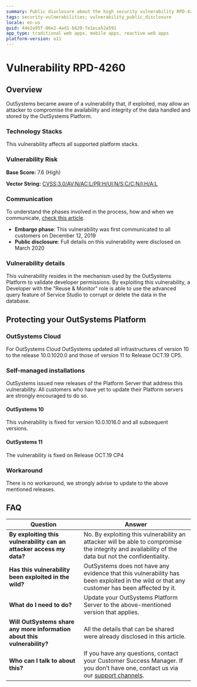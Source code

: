 ```yaml
---
summary: Public disclosure about the high security vulnerability RPD-4260
tags: security-vulnerabilities; vulnerability_public_disclosure
locale: en-us
guid: 44e2a95f-86e2-4ad1-b620-fe1eca52a591
app_type: traditional web apps, mobile apps, reactive web apps
platform-version: o11
---
```


# Vulnerability RPD-4260

## Overview

OutSystems became aware of a vulnerability that, if exploited, may allow an attacker to compromise the availability and integrity of the data handled and stored by the OutSystems Platform.

### Technology Stacks

This vulnerability affects all supported platform stacks.

### Vulnerability Risk

**Base Score:** 7.6 (High)

**Vector String:** [CVSS:3.0/AV:N/AC:L/PR:H/UI:N/S:C/C:N/I:H/A:L](https://www.first.org/cvss/calculator/3.0#CVSS:3.0/AV:N/AC:L/PR:H/UI:N/S:C/C:N/I:H/A:L)

### Communication
To understand the phases involved in the process, how and when we communicate, [check this article](https://success.outsystems.com/Support/Security/Vulnerabilities).

   * **Embargo phase**: This vulnerability was first communicated to all customers on December 12, 2019
   * **Public disclosure**: Full details on this vulnerability were disclosed on March 2020

### Vulnerability details

This vulnerability resides in the mechanism used by the OutSystems Platform to validate developer permissions. By exploiting this vulnerability, a Developer with the "Reuse & Monitor" role is able to use the advanced query feature of Service Studio to corrupt or delete the data in the database.

## Protecting your OutSystems Platform

### OutSystems Cloud
For OutSystems Cloud OutSystems updated all infrastructures of version 10 to the release 10.0.1020.0 and those of version 11 to Release OCT.19 CP5.

### Self-managed installations
OutSystems issued new releases of the Platform Server that address this vulnerability.
All customers who have yet to update their Platform servers are strongly encouraged to do so.

#### OutSystems 10

This vulnerability is fixed for version 10.0.1016.0 and all subsequent versions.


#### OutSystems 11

The vulnerability is fixed on Release OCT.19 CP4

### Workaround

There is no workaround, we strongly advise to update to the above mentioned releases.


## FAQ 

 | Question         | Answer                                             |
|--------------------------------------------------------------------------|---------------------------------------------------------------------------------------------------------------------------------------------------------------------|
| **By exploiting this vulnerability can an attacker access my data?**                   | No. By exploiting this vulnerability an attacker will be able to compromise the integrity and availability of the data but not the confidentiality.                          |
| **Has this vulnerability been exploited in the wild?**                   | OutSystems does not have any evidence that this vulnerability has been exploited in the wild or that any customer has been affected by it.                          |
| **What do I need to do?**                                                | Update your OutSystems Platform Server to the above-mentioned version that applies.             |
| **Will OutSystems share any more information about this vulnerability?** | All the details that can be shared were already disclosed in this article.                                 |
| **Who can I talk to about this?**                                        | If you have any questions, contact your Customer Success Manager. If you don’t have one, contact us via our [support channels](https://www.outsystems.com/legal/success/contact-outsystems-technical-support/). |

